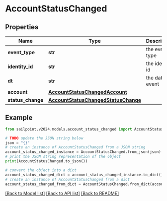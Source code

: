 # AccountStatusChanged


## Properties

Name | Type | Description | Notes
------------ | ------------- | ------------- | -------------
**event_type** | **str** | the event type | [optional] 
**identity_id** | **str** | the identity id | [optional] 
**dt** | **str** | the date of event | [optional] 
**account** | [**AccountStatusChangedAccount**](AccountStatusChangedAccount.md) |  | [optional] 
**status_change** | [**AccountStatusChangedStatusChange**](AccountStatusChangedStatusChange.md) |  | [optional] 

## Example

```python
from sailpoint.v2024.models.account_status_changed import AccountStatusChanged

# TODO update the JSON string below
json = "{}"
# create an instance of AccountStatusChanged from a JSON string
account_status_changed_instance = AccountStatusChanged.from_json(json)
# print the JSON string representation of the object
print(AccountStatusChanged.to_json())

# convert the object into a dict
account_status_changed_dict = account_status_changed_instance.to_dict()
# create an instance of AccountStatusChanged from a dict
account_status_changed_from_dict = AccountStatusChanged.from_dict(account_status_changed_dict)
```
[[Back to Model list]](../README.md#documentation-for-models) [[Back to API list]](../README.md#documentation-for-api-endpoints) [[Back to README]](../README.md)


